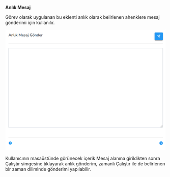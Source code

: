**Anlık Mesaj**

Görev olarak uygulanan bu eklenti anlık olarak belirlenen ahenklere mesaj gönderimi için kullanılır.

![Anlik Mesaj](../images/computerManagement/instantMessage.png)

Kullanıcının masaüstünde görünecek içerik Mesaj alanına girildikten sonra Çalıştır simgesine tıklayarak anlık gönderim, zamanlı Çalıştır ile de belirlenen bir zaman diliminde gönderimi yapılabilir.

